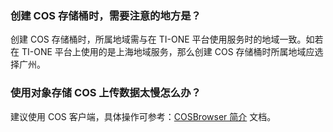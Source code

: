 ﻿### 创建 COS 存储桶时，需要注意的地方是？
创建 COS 存储桶时，所属地域需与在 TI-ONE 平台使用服务时的地域一致。如若在 TI-ONE 平台上使用的是上海地域服务，那么创建 COS 存储桶时所属地域应选择广州。

### 使用对象存储 COS 上传数据太慢怎么办？
建议使用 COS 客户端，具体操作可参考：[COSBrowser 简介](https://cloud.tencent.com/document/product/436/11366?from=10680) 文档。
